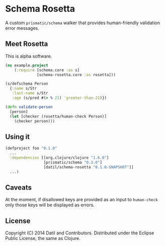 # Schema Rosetta

A custom `prismatic/schema` walker that provides human-friendly validation error
messages.

## Meet Rosetta

This is alpha software.

```clojure
(ns example.project
    (:require [schema.core :as s]
              [schema-rosetta.core :as rosetta]))

(s/defschema Person
  {:name s/Str
   :last-name s/Str
   :age (s/pred #(> % 21) 'greater-than-21)})

(defn validate-person
  [person]
  (let [checker (rosetta/human-check Person)]
    (checker person)))

```

## Using it

```clj
(defproject foo "0.1.0"
  ...
  :dependencies [[org.clojure/clojure "1.6.0"]
                 [prismatic/schema "0.3.0"]
                 [datil/schema-rosetta "0.1.0-SNAPSHOT"]]
  ...)
```

## Caveats

At the moment, if disallowed keys are provided as an input to `human-check` only
those keys will be displayed as errors.

## License

Copyright (C) 2014 Datil and Contributors.  Distributed under the Eclipse Public License, the same as Clojure.
